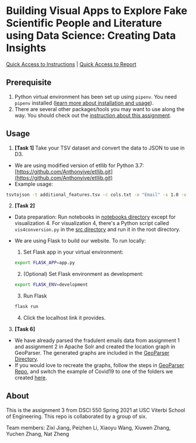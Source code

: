 # Building Visual Apps to Explore Fake Scientific People and Literature using Data Science: Creating Data Insights

[Quick Access to Instructions](docs/DSCI550_Spring2021_HW_WEBDATAVIZ_PHISHING.pdf) | [Quick Access to Report](TEAM_GINGERDONKEY_DATAVIS.pdf) 

## Prerequisite

1. Python virtual environment has been set up using `pipenv`. You need `pipenv` installed ([learn more about installation and usage](https://pipenv-fork.readthedocs.io/en/latest/)).
2. There are several other packages/tools you may want to use along the way. You should check out the [instruction about this assignment](docs/DSCI550_Spring2021_HW_WEBDATAVIZ_PHISHING.pdf).

## Usage

1. **[Task 1]** Take your TSV dataset and convert the data to JSON to use in D3.

- We are using modified version of etllib for Python 3.7: [https://github.com/Anthonyive/etllib.git](https://github.com/Anthonyive/etllib.git)
- Example usage:

 ```bash
 tsvtojson -t additional_features.tsv -c cols.txt -o "Email" -s 1.0 -v -j assignment-2.json
 ```

2. **[Task 2]**

- Data preparation: Run notebooks in [notebooks directory](notebooks/) except for visualization 4. For visualization 4, there's a Python script called `vis4conversion.py` in the [src directory](src/) and run it in the root directory.
- We are using Flask to build our website. To run locally:

  1. Set Flask app in your virtual environment:

   ```bash
   export FLASK_APP=app.py
   ```

  2. (Optional) Set Flask environment as development:

   ```bash
   export FLASK_ENV=development
   ```

  3. Run Flask

   ```bash
   flask run
   ```

  4. Click the localhost link it provides.
 
 3. **[Task 6]**
 
 - We have already parsed the fradulent emails data from assignment 1 and assignment 2 in Apache Solr and created the location graph in GeoParser. The generated graphs are included in the [GeoParser Directory](GeoParser/).
 - If you would love to recreate the graphs, follow the steps in [GeoParser Repo](https://github.com/nasa-jpl-memex/GeoParser/wiki/Sample:-COVID19-publication-data-parsing), and switch the example of Covid19 to one of the folders we created [here](GeoParser/).

## About

This is the assignment 3 from DSCI 550 Spring 2021 at USC Viterbi School of Engineering. This repo is collaborated by a group of six.

Team members: Zixi Jiang, Peizhen Li, Xiaoyu Wang, Xiuwen Zhang, Yuchen Zhang, Nat Zheng
